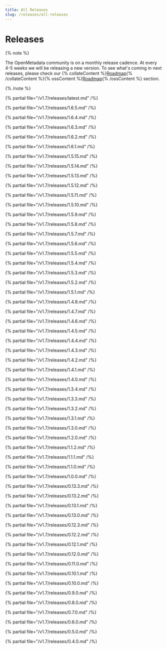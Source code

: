 ```yaml
---
title: All Releases
slug: /releases/all-releases
---
```


# Releases

{% note %}

The OpenMetadata community is on a monthly release cadence. At every 4-5 weeks we will be releasing a new
version. To see what's coming in next releases, please check our {% collateContent %}[Roadmap](https://www.getcollate.io/roadmap){% /collateContent %}{% ossContent %}[Roadmap](/roadmap){% /ossContent %} section.

{% /note %}

{% partial file="/v1.7/releases/latest.md" /%}

{% partial file="/v1.7/releases/1.6.5.md" /%}

{% partial file="/v1.7/releases/1.6.4.md" /%}

{% partial file="/v1.7/releases/1.6.3.md" /%}

{% partial file="/v1.7/releases/1.6.2.md" /%}

{% partial file="/v1.7/releases/1.6.1.md" /%}

{% partial file="/v1.7/releases/1.5.15.md" /%}

{% partial file="/v1.7/releases/1.5.14.md" /%}

{% partial file="/v1.7/releases/1.5.13.md" /%}

{% partial file="/v1.7/releases/1.5.12.md" /%}

{% partial file="/v1.7/releases/1.5.11.md" /%}

{% partial file="/v1.7/releases/1.5.10.md" /%}

{% partial file="/v1.7/releases/1.5.9.md" /%}

{% partial file="/v1.7/releases/1.5.8.md" /%}

{% partial file="/v1.7/releases/1.5.7.md" /%}

{% partial file="/v1.7/releases/1.5.6.md" /%}

{% partial file="/v1.7/releases/1.5.5.md" /%}

{% partial file="/v1.7/releases/1.5.4.md" /%}

{% partial file="/v1.7/releases/1.5.3.md" /%}

{% partial file="/v1.7/releases/1.5.2.md" /%}

{% partial file="/v1.7/releases/1.5.1.md" /%}

{% partial file="/v1.7/releases/1.4.8.md" /%}

{% partial file="/v1.7/releases/1.4.7.md" /%}

{% partial file="/v1.7/releases/1.4.6.md" /%}

{% partial file="/v1.7/releases/1.4.5.md" /%}

{% partial file="/v1.7/releases/1.4.4.md" /%}

{% partial file="/v1.7/releases/1.4.3.md" /%}

{% partial file="/v1.7/releases/1.4.2.md" /%}

{% partial file="/v1.7/releases/1.4.1.md" /%}

{% partial file="/v1.7/releases/1.4.0.md" /%}

{% partial file="/v1.7/releases/1.3.4.md" /%}

{% partial file="/v1.7/releases/1.3.3.md" /%}

{% partial file="/v1.7/releases/1.3.2.md" /%}

{% partial file="/v1.7/releases/1.3.1.md" /%}

{% partial file="/v1.7/releases/1.3.0.md" /%}

{% partial file="/v1.7/releases/1.2.0.md" /%}

{% partial file="/v1.7/releases/1.1.2.md" /%}

{% partial file="/v1.7/releases/1.1.1.md" /%}

{% partial file="/v1.7/releases/1.1.0.md" /%}

{% partial file="/v1.7/releases/1.0.0.md" /%}

{% partial file="/v1.7/releases/0.13.3.md" /%}

{% partial file="/v1.7/releases/0.13.2.md" /%}

{% partial file="/v1.7/releases/0.13.1.md" /%}

{% partial file="/v1.7/releases/0.13.0.md" /%}

{% partial file="/v1.7/releases/0.12.3.md" /%}

{% partial file="/v1.7/releases/0.12.2.md" /%}

{% partial file="/v1.7/releases/0.12.1.md" /%}

{% partial file="/v1.7/releases/0.12.0.md" /%}

{% partial file="/v1.7/releases/0.11.0.md" /%}

{% partial file="/v1.7/releases/0.10.1.md" /%}

{% partial file="/v1.7/releases/0.10.0.md" /%}

{% partial file="/v1.7/releases/0.9.0.md" /%}

{% partial file="/v1.7/releases/0.8.0.md" /%}

{% partial file="/v1.7/releases/0.7.0.md" /%}

{% partial file="/v1.7/releases/0.6.0.md" /%}

{% partial file="/v1.7/releases/0.5.0.md" /%}

{% partial file="/v1.7/releases/0.4.0.md" /%}

